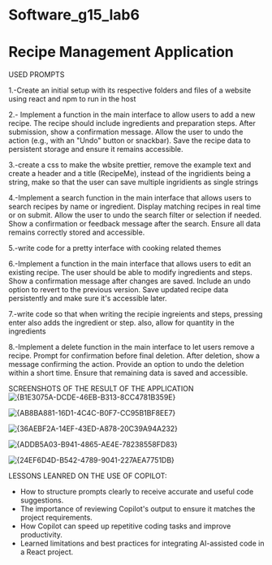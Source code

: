 # Software_g15_lab6

# Recipe Management Application

USED PROMPTS

1.-Create an initial setup with its respective folders and files of a website using react and npm to run in the host

2.- Implement a function in the main interface to allow users to add a new recipe.
The recipe should include ingredients and preparation steps.
After submission, show a confirmation message.
Allow the user to undo the action (e.g., with an "Undo" button or snackbar).
 Save the recipe data to persistent storage and ensure it remains accessible.

3.-create a css to make the wbsite prettier, remove the example text and create a header and a title (RecipeMe), instead of the ingridients being a string, make so that the user can save multiple ingridients as single strings


4.-Implement a search function in the main interface that allows users to search recipes
by name or ingredient. Display matching recipes in real time or on submit.
Allow the user to undo the search filter or selection if needed.
Show a confirmation or feedback message after the search.
Ensure all data remains correctly stored and accessible.

5.-write code for a pretty interface with cooking related themes

6.-Implement a function in the main interface that allows users to edit an existing recipe.
 The user should be able to modify ingredients and steps.
Show a confirmation message after changes are saved.
Include an undo option to revert to the previous version.
 Save updated recipe data persistently and make sure it's accessible later.

7.-write code so that when writing the recipie ingreients and steps, pressing enter also adds the ingredient or step. also, allow for quantity in the ingredients


8.-Implement a delete function in the main interface to let users remove a recipe.
 Prompt for confirmation before final deletion.
 After deletion, show a message confirming the action.
 Provide an option to undo the deletion within a short time.
 Ensure that remaining data is saved and accessible.




SCREENSHOTS OF THE RESULT OF THE APPLICATION
![{B1E3075A-DCDE-46EB-B313-8CC4781B359E}](https://github.com/user-attachments/assets/4e936d54-9cca-4c90-bfe1-85b9eb233ffb)

![{AB8BA881-16D1-4C4C-B0F7-CC95B1BF8EE7}](https://github.com/user-attachments/assets/0014f5eb-7db7-469b-84ce-40a6cdda6ad6)

![{36AEBF2A-14EF-43ED-A878-20C39A94A232}](https://github.com/user-attachments/assets/1058b2de-803c-4c2c-a2f9-77a7d6fbde6c)

![{ADDB5A03-B941-4865-AE4E-78238558FD83}](https://github.com/user-attachments/assets/50c85ea5-4751-4b37-841a-45f35f0d82ce)

![{24EF6D4D-B542-4789-9041-227AEA7751DB}](https://github.com/user-attachments/assets/3ed8bc43-a3a2-4178-830e-10e8cda14487)


LESSONS LEANRED ON THE USE OF COPILOT:
- How to structure prompts clearly to receive accurate and useful code suggestions.
- The importance of reviewing Copilot's output to ensure it matches the project requirements.
- How Copilot can speed up repetitive coding tasks and improve productivity.
- Learned limitations and best practices for integrating AI-assisted code in a React project.




